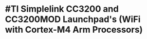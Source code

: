 #TI Simplelink CC3200 and CC3200MOD Launchpad's (WiFi with Cortex-M4 Arm Processors)
====================================================================================
